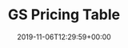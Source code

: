 ---
title: 'GS Pricing Table'
date: '2019-11-06T12:29:59+00:00'
type: docs
premium: true
draft: false
---